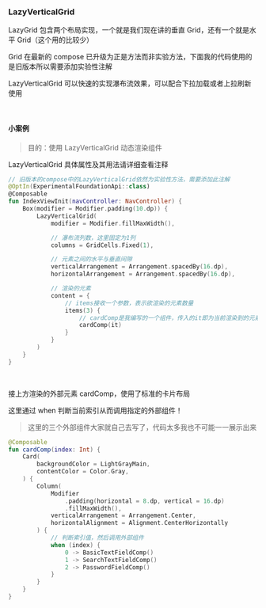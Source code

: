 ### LazyVerticalGrid

LazyGrid 包含两个布局实现，一个就是我们现在讲的垂直 Grid，还有一个就是水平 Grid（这个用的比较少）

Grid 在最新的 compose 已升级为正是方法而非实验方法，下面我的代码使用的是旧版本所以需要添加实验性注解

LazyVerticalGrid 可以快速的实现瀑布流效果，可以配合下拉加载或者上拉刷新使用

<br>

#### 小案例

> 目的：使用 LazyVerticalGrid 动态渲染组件

LazyVerticalGrid 具体属性及其用法请详细查看注释

```kotlin
// 旧版本的compose中的LazyVerticalGrid依然为实验性方法，需要添加此注解
@OptIn(ExperimentalFoundationApi::class)
@Composable
fun IndexViewInit(navController: NavController) {
    Box(modifier = Modifier.padding(10.dp)) {
        LazyVerticalGrid(
            modifier = Modifier.fillMaxWidth(),

            // 瀑布流列数，这里固定为1列
            columns = GridCells.Fixed(1),

            // 元素之间的水平与垂直间隙
            verticalArrangement = Arrangement.spacedBy(16.dp),
            horizontalArrangement = Arrangement.spacedBy(16.dp),

            // 渲染的元素
            content = {
                // items接收一个参数，表示欲渲染的元素数量
                items(3) {
                    // cardComp是我编写的一个组件，传入的it即为当前渲染到的元素索引
                    cardComp(it)
                }
            }
        )
    }
}
```

<br>

接上方渲染的外部元素 cardComp，使用了标准的卡片布局

这里通过 when 判断当前索引从而调用指定的外部组件！

> 这里的三个外部组件大家就自己去写了，代码太多我也不可能一一展示出来

```kotlin
@Composable
fun cardComp(index: Int) {
    Card(
        backgroundColor = LightGrayMain,
        contentColor = Color.Gray,
    ) {
        Column(
            Modifier
                .padding(horizontal = 8.dp, vertical = 16.dp)
                .fillMaxWidth(),
            verticalArrangement = Arrangement.Center,
            horizontalAlignment = Alignment.CenterHorizontally
        ) {
            // 判断索引值，然后调用外部组件
            when (index) {
                0 -> BasicTextFieldComp()
                1 -> SearchTextFieldComp()
                2 -> PasswordFieldComp()
            }
        }
    }
}
```

<br>
